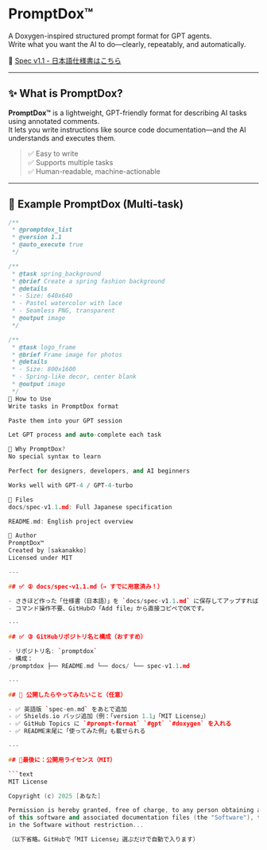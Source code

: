 # PromptDox™

A Doxygen-inspired structured prompt format for GPT agents.  
Write what you want the AI to do—clearly, repeatably, and automatically.

📘 [Spec v1.1 - 日本語仕様書はこちら](docs/spec-v1.1.md)

---

## ✨ What is PromptDox?

**PromptDox™** is a lightweight, GPT-friendly format for describing AI tasks using annotated comments.  
It lets you write instructions like source code documentation—and the AI understands and executes them.

> ✅ Easy to write  
> ✅ Supports multiple tasks  
> ✅ Human-readable, machine-actionable  

---

## 📐 Example PromptDox (Multi-task)

```cpp
/**
 * @promptdox_list
 * @version 1.1
 * @auto_execute true
 */

/**
 * @task spring_background
 * @brief Create a spring fashion background
 * @details
 * - Size: 640x640
 * - Pastel watercolor with lace
 * - Seamless PNG, transparent
 * @output image
 */

/**
 * @task logo_frame
 * @brief Frame image for photos
 * @details
 * - Size: 800x1600
 * - Spring-like decor, center blank
 * @output image
 */
🚀 How to Use
Write tasks in PromptDox format

Paste them into your GPT session

Let GPT process and auto-complete each task

🧠 Why PromptDox?
No special syntax to learn

Perfect for designers, developers, and AI beginners

Works well with GPT-4 / GPT-4-turbo

📂 Files
docs/spec-v1.1.md: Full Japanese specification

README.md: English project overview

👤 Author
PromptDox™
Created by [sakanakko]
Licensed under MIT

---

## ✅ ② docs/spec-v1.1.md（→ すでに用意済み！）

- さきほど作った「仕様書（日本語）」を `docs/spec-v1.1.md` に保存してアップすればOK！
- コマンド操作不要、GitHubの「Add file」から直接コピペでOKです。

---

## ✅ ③ GitHubリポジトリ名と構成（おすすめ）

- リポジトリ名: `promptdox`
- 構成：
/promptdox ├── README.md └── docs/ └── spec-v1.1.md

---

## 🔁 公開したらやってみたいこと（任意）

- ✅ 英語版 `spec-en.md` をあとで追加
- ✅ Shields.io バッジ追加（例：「version 1.1」「MIT License」）
- ✅ GitHub Topics に `#prompt-format` `#gpt` `#doxygen` を入れる
- ✅ README末尾に「使ってみた例」も載せられる

---

## 🚩最後に：公開用ライセンス（MIT）

```text
MIT License

Copyright (c) 2025 [あなた]

Permission is hereby granted, free of charge, to any person obtaining a copy
of this software and associated documentation files (the "Software"), to deal
in the Software without restriction...

（以下省略。GitHubで「MIT License」選ぶだけで自動で入ります）

